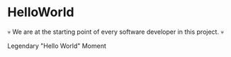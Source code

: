 # HelloWorld
💀 We are at the starting point of every software developer in this project. 💀
<p>Legendary "Hello World" Moment</p>

